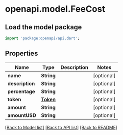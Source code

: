 # openapi.model.FeeCost

## Load the model package
```dart
import 'package:openapi/api.dart';
```

## Properties
Name | Type | Description | Notes
------------ | ------------- | ------------- | -------------
**name** | **String** |  | [optional] 
**description** | **String** |  | [optional] 
**percentage** | **String** |  | [optional] 
**token** | [**Token**](Token.md) |  | [optional] 
**amount** | **String** |  | [optional] 
**amountUSD** | **String** |  | [optional] 

[[Back to Model list]](../README.md#documentation-for-models) [[Back to API list]](../README.md#documentation-for-api-endpoints) [[Back to README]](../README.md)


